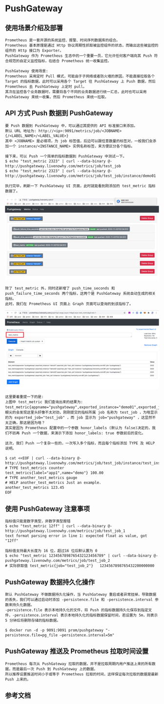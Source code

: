# PushGateway
## 使用场景介绍及部署


    Prometheus 是一套开源的系统监控、报警、时间序列数据库的组合。
    Prometheus 基本原理是通过 Http 协议周期性抓取被监控组件的状态，而输出这些被监控的组件的 Http 接口为 Exporter。
    PushGateway 作为 Prometheus 生态中的一个重要一员，它允许任何客户端向其 Push 符合规范的自定义监控指标，在结合 Prometheus 统一收集监控。
    
    PushGateway 使用场景:
    Prometheus 采用定时 Pull 模式，可能由于子网络或者防火墙的原因，不能直接拉取各个 Target 的指标数据，此时可以采用各个 Target 往 PushGateway 上 Push 数据，然后 Prometheus 去 PushGateway 上定时 pull。
    其次在监控各个业务数据时，需要将各个不同的业务数据进行统一汇总，此时也可以采用 PushGateway 来统一收集，然后 Prometheus 来统一拉取。

## API 方式 Push 数据到 PushGateway

    要 Push 数据到 PushGateway 中，可以通过其提供的 API 标准接口来添加。
    默认 URL 地址为: http://<ip>:9091/metrics/job/<JOBNAME>{/<LABEL_NAME>/<LABEL_VALUE>}
    其中 <JOBNAME> 是必填项，为 job 标签值，后边可以跟任意数量的标签对，一般我们会添加一个 instance/<INSTANCE_NAME> 实例名称标签，来方便区分各个指标。
    
    接下来，可以 Push 一个简单的指标数据到 PushGateway 中测试一下。
    $ echo "test_metric 2323" | curl --data-binary @- http://pushgateway.livenowhy.com/metrics/job/test_job
    $ echo "test_metric 2323" | curl --data-binary @- http://pushgateway.livenowhy.com/metrics/job/test_job/instance/demo01
    
    执行完毕，刷新一下 PushGateway UI 页面，此时就能看到刚添加的 test_metric 指标数据了。
    
  ![指标数据](./images/push_gateway.jpg)
    
    除了 test_metric 外，同时还新增了 push_time_seconds 和 push_failure_time_seconds 两个指标，这两个是 PushGateway 系统自动生成的相关指标。
    此时，我们在 Prometheus UI 页面上 Graph 页面可以查询的到该指标了。

  ![Prometheus Graph](./images/prometheus_graph.jpg)
  
    这里要着重提一下的是:
    上图中 test_metric 我们查询出来的结果为:
    test_metric{appname="pushgateway",exported_instance="demo01",exported_job="test_job",instance="pushgateway.livenowhy.com:80",job="pushgateway"}。
    眼尖的会发现这里头好像不太对劲，刚刚提交的指标所属 job 名称为 test_job ，为啥显示的为 exported_job="test_job" ，而 job 显示为 job="pushgateway" ，这显然不太正确，那这是因为啥？
    其实是因为 Prometheus 配置中的一个参数 honor_labels (默认为 false)决定的，我们不妨再 Push 一个数据，来演示下添加 honor_labels: true 参数前后的变化。
    
    这次，我们 Push 一个复杂一些的，一次写入多个指标，而且每个指标添加 TYPE 及 HELP 说明。

    $ cat <<EOF | curl --data-binary @- http://pushgateway.livenowhy.com/metrics/job/test_job/instance/test_instance
    # TYPE test_metrics counter
    test_metrics{label="app1",name="demo"} 100.00
    # TYPE another_test_metrics gauge
    # HELP another_test_metrics Just an example.
    another_test_metrics 123.45
    EOF
    




## 使用 PushGateway 注意事项
   
    指标值只能是数字类型，非数字类型报错
    $ echo "test_metric 12ff" | curl --data-binary @- http://pushgateway.livenowhy.com/metrics/job/test_job_1
    text format parsing error in line 1: expected float as value, got "12ff"
    
    指标值支持最大长度为 16 位，超过16 位后默认置为 0
    $ echo "test_metric 1234567898765432123456789" | curl --data-binary @- pushgateway.livenowhy.com/metrics/job/test_job_2
    # 实际获取值 test_metric{job="test_job_2"}	1234567898765432200000000

## PushGateway 数据持久化操作

    默认 PushGateway 不做数据持久化操作，当 PushGateway 重启或者异常挂掉，导致数据的丢失，我们可以通过启动时添加 -persistence.file 和 -persistence.interval 参数来持久化数据。
    -persistence.file 表示本地持久化的文件，将 Push 的指标数据持久化保存到指定文件，-persistence.interval 表示本地持久化的指标数据保留时间，若设置为 5m，则表示 5 分钟后将删除存储的指标数据。
    
    $ docker run -d -p 9091:9091 prom/pushgateway "-persistence.file=pg_file –persistence.interval=5m"
    
## PushGateway 推送及 Prometheus 拉取时间设置
    
    Prometheus 每次从 PushGateway 拉取的数据，并不是拉取周期内用户推送上来的所有数据，而是最后一次 Push 到 PushGateway 上的数据，
    所以推荐设置推送时间小于或等于 Prometheus 拉取的时间，这样保证每次拉取的数据是最新 Push 上来的。




## 参考文档